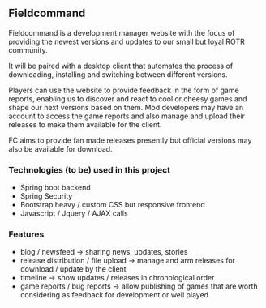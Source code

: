 ## Fieldcommand ##

Fieldcommand is a development manager website with the focus of providing the newest versions and updates to our small but loyal ROTR community.

It will be paired with a desktop client that automates the process of downloading, installing and switching between different versions. 

Players can use the website to provide feedback in the form of game reports, enabling us to discover and react to cool or cheesy games and shape our next versions based on them. Mod developers may have an account to access the game reports and also manage and upload their releases to make them available for the client.

FC aims to provide fan made releases presently but official versions may also be available for download.

### Technologies (to be) used in this project ###

 * Spring boot backend 
 * Spring Security
 * Bootstrap heavy / custom CSS but responsive frontend
 * Javascript / Jquery / AJAX calls

### Features ###

 * blog / newsfeed -> sharing news, updates, stories
 * release distribution / file upload -> manage and arm releases for download / update by the client
 * timeline -> show updates / releases in chronological order
 * game reports / bug reports -> allow publishing of games that are worth considering as feedback for   development or well played
